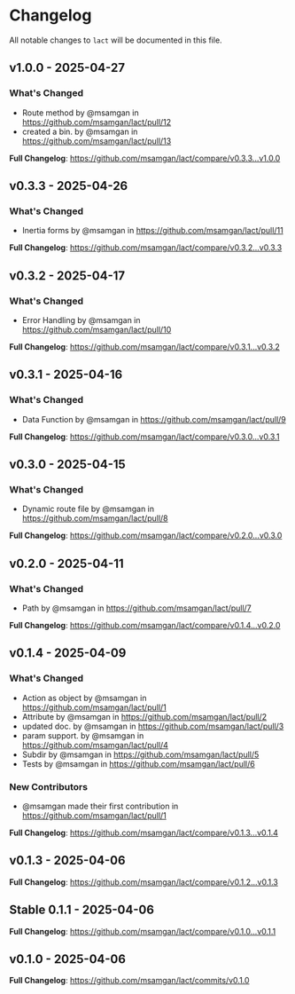 # Changelog

All notable changes to `lact` will be documented in this file.

## v1.0.0 - 2025-04-27

### What's Changed

* Route method by @msamgan in https://github.com/msamgan/lact/pull/12
* created a bin. by @msamgan in https://github.com/msamgan/lact/pull/13

**Full Changelog**: https://github.com/msamgan/lact/compare/v0.3.3...v1.0.0

## v0.3.3 - 2025-04-26

### What's Changed

* Inertia forms by @msamgan in https://github.com/msamgan/lact/pull/11

**Full Changelog**: https://github.com/msamgan/lact/compare/v0.3.2...v0.3.3

## v0.3.2 - 2025-04-17

### What's Changed

* Error Handling by @msamgan in https://github.com/msamgan/lact/pull/10

**Full Changelog**: https://github.com/msamgan/lact/compare/v0.3.1...v0.3.2

## v0.3.1 - 2025-04-16

### What's Changed

* Data Function by @msamgan in https://github.com/msamgan/lact/pull/9

**Full Changelog**: https://github.com/msamgan/lact/compare/v0.3.0...v0.3.1

## v0.3.0 - 2025-04-15

### What's Changed

* Dynamic route file by @msamgan in https://github.com/msamgan/lact/pull/8

**Full Changelog**: https://github.com/msamgan/lact/compare/v0.2.0...v0.3.0

## v0.2.0 - 2025-04-11

### What's Changed

* Path by @msamgan in https://github.com/msamgan/lact/pull/7

**Full Changelog**: https://github.com/msamgan/lact/compare/v0.1.4...v0.2.0

## v0.1.4 - 2025-04-09

### What's Changed

* Action as object by @msamgan in https://github.com/msamgan/lact/pull/1
* Attribute by @msamgan in https://github.com/msamgan/lact/pull/2
* updated doc. by @msamgan in https://github.com/msamgan/lact/pull/3
* param support. by @msamgan in https://github.com/msamgan/lact/pull/4
* Subdir by @msamgan in https://github.com/msamgan/lact/pull/5
* Tests by @msamgan in https://github.com/msamgan/lact/pull/6

### New Contributors

* @msamgan made their first contribution in https://github.com/msamgan/lact/pull/1

**Full Changelog**: https://github.com/msamgan/lact/compare/v0.1.3...v0.1.4

## v0.1.3 - 2025-04-06

**Full Changelog**: https://github.com/msamgan/lact/compare/v0.1.2...v0.1.3

## Stable 0.1.1 - 2025-04-06

**Full Changelog**: https://github.com/msamgan/lact/compare/v0.1.0...v0.1.1

## v0.1.0 - 2025-04-06

**Full Changelog**: https://github.com/msamgan/lact/commits/v0.1.0

